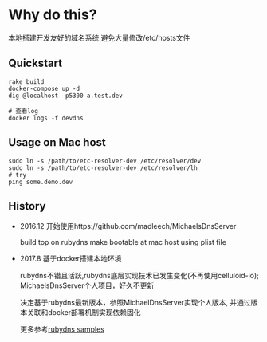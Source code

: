 # Why do this?

 本地搭建开发友好的域名系统
 避免大量修改/etc/hosts文件

## Quickstart

```
rake build
docker-compose up -d
dig @localhost -p5300 a.test.dev

# 查看log
docker logs -f devdns
```

## Usage on Mac host

```
sudo ln -s /path/to/etc-resolver-dev /etc/resolver/dev
sudo ln -s /path/to/etc-resolver-dev /etc/resolver/lh
# try 
ping some.demo.dev
```

## History

* 2016.12 开始使用https://github.com/madleech/MichaelsDnsServer

  build top on rubydns
  make bootable at mac host using plist file

* 2017.8 基于docker搭建本地环境

  rubydns不错且活跃,rubydns底层实现技术已发生变化(不再使用celluloid-io); MichaelsDnsServer个人项目，好久不更新

  决定基于rubydns最新版本，参照MichaelDnsServer实现个人版本, 并通过版本关联和docker部署机制实现依赖固化

  更多参考[rubydns samples](https://github.com/socketry/rubydns/tree/master/examples)

